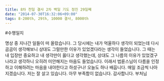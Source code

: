 ```yaml
---
title: 8차 천일 결사 2차 백일 기도 정진 29일째
date: "2014-07-30T16:32:06+09:00"
tags: 8-200th, 29th, 10000 결사, 8000th
---
```


#수행일지

명상 중 지나간 일들이 떠 올랐습니다. 그 당시에는 내가 억울하다 생각이 되었는데 다시 곰곰이 생각해보니 상대도 그럴만한 이유가 있었겠다라는 생각이 들었습니다. 그 때는 내 입장만 중요하고 내 생각만이 옳다고 생각했는데, 상대도 그 나름의 이유가 있었겠구나라고 생각하니 오히려 미안해지는 마음도 들었습니다. 이래서 법륜스님이 다름을 인정하고 이해하려는 마음을 내야한다고 하셨구나! 오늘도 하나 배웁니다. 매일 조금씩 나아지겠습니다. 저는 잘 살고 있습니다. 아무 부족함이 없습니다. 감사합니다. 부처님
